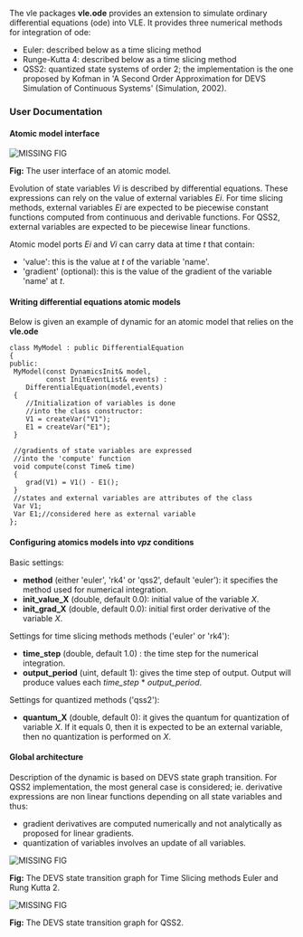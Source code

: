 
The vle packages **vle.ode** provides an extension to simulate ordinary 
differential equations (ode) into VLE. It provides three numerical methods 
for integration of ode:
* Euler: described below as a time slicing method
* Runge-Kutta 4: described below as a time slicing method
* QSS2: quantized state systems of order 2; the implementation is the one proposed
by Kofman in 'A Second Order Approximation for DEVS Simulation of Continuous 
Systems' (Simulation, 2002).

### User Documentation

#### Atomic model interface


![MISSING FIG](http://www.vle-project.org/pub/2.0/docs/vle_ode_userInterface.png)

**Fig:** The user interface of an atomic model.

Evolution of state variables _Vi_ is described by differential equations. 
These expressions can rely on the value of external variables _Ei_.
For time slicing methods, external variables _Ei_  are expected to be
piecewise constant functions computed from continuous and derivable functions. 
For QSS2, external variables are expected to be
piecewise linear functions.

Atomic model ports _Ei_ and _Vi_ can carry data at time _t_ that contain:
* 'value': this is the value at $t$ of the variable 'name'.
* 'gradient' (optional): this is the value of the gradient of
  the variable 'name' at _t_.

#### Writing differential equations atomic models

Below is given an example of dynamic for an atomic model that relies 
on the **vle.ode**

```
class MyModel : public DifferentialEquation
{
public:
 MyModel(const DynamicsInit& model,
	     const InitEventList& events) :
    DifferentialEquation(model,events)
 {
    //Initialization of variables is done 
    //into the class constructor:
    V1 = createVar("V1");
    E1 = createVar("E1");
 }
 
 //gradients of state variables are expressed 
 //into the 'compute' function 
 void compute(const Time& time)
 {
    grad(V1) = V1() - E1();
 }
 //states and external variables are attributes of the class
 Var V1;
 Var E1;//considered here as external variable
};
```

#### Configuring atomics models into _vpz_ conditions

Basic settings:

* **method** (either 'euler', 'rk4' or 'qss2', default 'euler'): it specifies
  the method used for numerical integration.
* **init_value_X** (double, default 0.0): initial value of the variable *X*.
* **init_grad_X** (double, default 0.0): initial first order
  derivative of the variable *X*.

Settings for time slicing methods methods ('euler' or 'rk4'):

* **time_step** (double, default 1.0) : the time step for the numerical
  integration.
* **output_period** (uint, default 1): gives the time step of output.
  Output will produce values each *time_step* * *output_period*.

Settings for quantized methods ('qss2'):

* **quantum_X** (double, default 0): it gives the quantum for quantization
  of variable *X*. If it equals 0, then it is expected to be an external
  variable, then no quantization is performed on *X*.

#### Global architecture

Description of the dynamic is based on DEVS state graph transition.
For QSS2 implementation, the most general case is considered; ie. derivative 
expressions are non linear functions depending on all state variables and thus:
* gradient derivatives are computed numerically and not analytically as
 proposed for linear gradients.
* quantization of variables involves an update of all variables. 


![MISSING FIG](http://www.vle-project.org/pub/2.0/docs/vle_ode_TimeSlicingMethods.png)

**Fig:** The DEVS state transition graph for Time Slicing methods 
Euler and Rung Kutta 2.

![MISSING FIG](http://www.vle-project.org/pub/2.0/docs/vle_ode_QSS2.png)

**Fig:** The DEVS state transition graph for QSS2.



